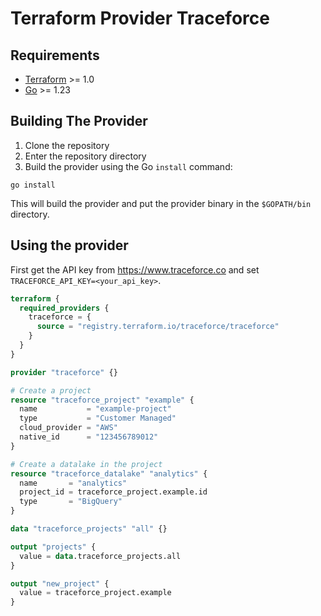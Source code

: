# Terraform Provider Traceforce

## Requirements

- [Terraform](https://developer.hashicorp.com/terraform/downloads) >= 1.0
- [Go](https://golang.org/doc/install) >= 1.23

## Building The Provider

1. Clone the repository
1. Enter the repository directory
1. Build the provider using the Go `install` command:

```shell
go install
```

This will build the provider and put the provider binary in the `$GOPATH/bin` directory.

## Using the provider
First get the API key from https://www.traceforce.co and set `TRACEFORCE_API_KEY=<your_api_key>`.

```terraform
terraform {
  required_providers {
    traceforce = {
      source = "registry.terraform.io/traceforce/traceforce"
    }
  }
}

provider "traceforce" {}

# Create a project
resource "traceforce_project" "example" {
  name           = "example-project"
  type           = "Customer Managed"
  cloud_provider = "AWS"
  native_id      = "123456789012"
}

# Create a datalake in the project
resource "traceforce_datalake" "analytics" {
  name       = "analytics"
  project_id = traceforce_project.example.id
  type       = "BigQuery"
}

data "traceforce_projects" "all" {}

output "projects" {
  value = data.traceforce_projects.all
}

output "new_project" {
  value = traceforce_project.example
}
```
